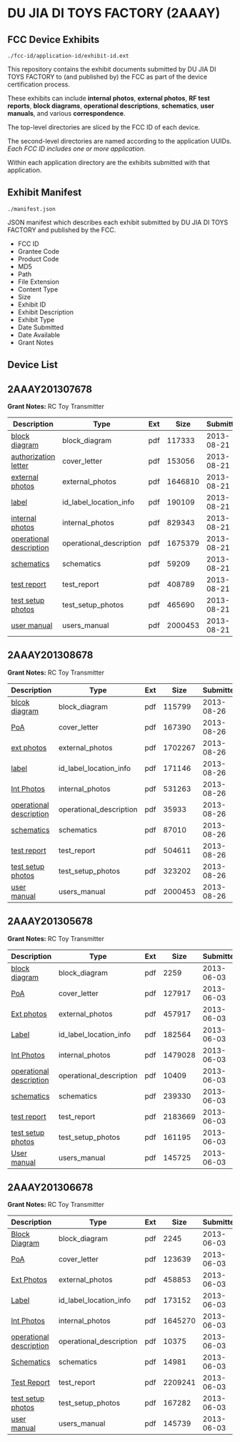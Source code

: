 # DU JIA DI TOYS FACTORY (2AAAY)
## FCC Device Exhibits

```
./fcc-id/application-id/exhibit-id.ext
```

This repository contains the exhibit documents submitted by DU JIA DI TOYS FACTORY to (and published by) the FCC as part of the device certification process.

These exhibits can include **internal photos**, **external photos**, **RF test reports**, **block diagrams**, **operational descriptions**, **schematics**, **user manuals**, and various **correspondence**.

The top-level directories are sliced by the FCC ID of each device.

The second-level directories are named according to the application UUIDs. *Each FCC ID includes one or more application.*

Within each application directory are the exhibits submitted with that application. 

## Exhibit Manifest

```
./manifest.json
```

JSON manifest which describes each exhibit submitted by DU JIA DI TOYS FACTORY and published by the FCC.

- FCC ID
- Grantee Code
- Product Code
- MD5
- Path
- File Extension
- Content Type
- Size
- Exhibit ID
- Exhibit Description
- Exhibit Type
- Date Submitted
- Date Available
- Grant Notes

## Device List
## 2AAAY201307678
**Grant Notes:** RC Toy Transmitter

| Description | Type | Ext | Size | Submitted | Available |
| ----------- | ---- | --- | ---- | --------- | --------- |
| [block diagram](2AAAY201307678/5af1d2a6fa487f3b8bcf57c5cbad0103/2049903.pdf) | block_diagram | pdf | 117333 | 2013-08-21 | 2013-08-21 |
| [authorization letter](2AAAY201307678/5af1d2a6fa487f3b8bcf57c5cbad0103/2049902.pdf) | cover_letter | pdf | 153056 | 2013-08-21 | 2013-08-21 |
| [external photos](2AAAY201307678/5af1d2a6fa487f3b8bcf57c5cbad0103/2049905.pdf) | external_photos | pdf | 1646810 | 2013-08-21 | 2013-08-21 |
| [label](2AAAY201307678/5af1d2a6fa487f3b8bcf57c5cbad0103/2049907.pdf) | id_label_location_info | pdf | 190109 | 2013-08-21 | 2013-08-21 |
| [internal photos](2AAAY201307678/5af1d2a6fa487f3b8bcf57c5cbad0103/2049906.pdf) | internal_photos | pdf | 829343 | 2013-08-21 | 2013-08-21 |
| [operational description](2AAAY201307678/5af1d2a6fa487f3b8bcf57c5cbad0103/2049908.pdf) | operational_description | pdf | 1675379 | 2013-08-21 | 2013-08-21 |
| [schematics](2AAAY201307678/5af1d2a6fa487f3b8bcf57c5cbad0103/2049904.pdf) | schematics | pdf | 59209 | 2013-08-21 | 2013-08-21 |
| [test report](2AAAY201307678/5af1d2a6fa487f3b8bcf57c5cbad0103/2049901.pdf) | test_report | pdf | 408789 | 2013-08-21 | 2013-08-21 |
| [test setup photos](2AAAY201307678/5af1d2a6fa487f3b8bcf57c5cbad0103/2049909.pdf) | test_setup_photos | pdf | 465690 | 2013-08-21 | 2013-08-21 |
| [user manual](2AAAY201307678/5af1d2a6fa487f3b8bcf57c5cbad0103/2049910.pdf) | users_manual | pdf | 2000453 | 2013-08-21 | 2013-08-21 |
## 2AAAY201308678
**Grant Notes:** RC Toy Transmitter

| Description | Type | Ext | Size | Submitted | Available |
| ----------- | ---- | --- | ---- | --------- | --------- |
| [blcok diagram](2AAAY201308678/3a0e359083691abdbd21f5abf89b67ce/2053417.pdf) | block_diagram | pdf | 115799 | 2013-08-26 | 2013-08-26 |
| [PoA](2AAAY201308678/3a0e359083691abdbd21f5abf89b67ce/2053416.pdf) | cover_letter | pdf | 167390 | 2013-08-26 | 2013-08-26 |
| [ext photos](2AAAY201308678/3a0e359083691abdbd21f5abf89b67ce/2053419.pdf) | external_photos | pdf | 1702267 | 2013-08-26 | 2013-08-26 |
| [label](2AAAY201308678/3a0e359083691abdbd21f5abf89b67ce/2053421.pdf) | id_label_location_info | pdf | 171146 | 2013-08-26 | 2013-08-26 |
| [Int Photos](2AAAY201308678/3a0e359083691abdbd21f5abf89b67ce/2053420.pdf) | internal_photos | pdf | 531263 | 2013-08-26 | 2013-08-26 |
| [operational description](2AAAY201308678/3a0e359083691abdbd21f5abf89b67ce/2053422.pdf) | operational_description | pdf | 35933 | 2013-08-26 | 2013-08-26 |
| [schematics](2AAAY201308678/3a0e359083691abdbd21f5abf89b67ce/2053418.pdf) | schematics | pdf | 87010 | 2013-08-26 | 2013-08-26 |
| [test report](2AAAY201308678/3a0e359083691abdbd21f5abf89b67ce/2053424.pdf) | test_report | pdf | 504611 | 2013-08-26 | 2013-08-26 |
| [test setup photos](2AAAY201308678/3a0e359083691abdbd21f5abf89b67ce/2053423.pdf) | test_setup_photos | pdf | 323202 | 2013-08-26 | 2013-08-26 |
| [user manual](2AAAY201308678/3a0e359083691abdbd21f5abf89b67ce/2049910.pdf) | users_manual | pdf | 2000453 | 2013-08-26 | 2013-08-26 |
## 2AAAY201305678
**Grant Notes:** RC Toy Transmitter

| Description | Type | Ext | Size | Submitted | Available |
| ----------- | ---- | --- | ---- | --------- | --------- |
| [block diagram](2AAAY201305678/ff023bee84014e067536145e6d162b59/1980772.pdf) | block_diagram | pdf | 2259 | 2013-06-03 | 2013-06-03 |
| [PoA](2AAAY201305678/ff023bee84014e067536145e6d162b59/1980777.pdf) | cover_letter | pdf | 127917 | 2013-06-03 | 2013-06-03 |
| [Ext photos](2AAAY201305678/ff023bee84014e067536145e6d162b59/1980774.pdf) | external_photos | pdf | 457917 | 2013-06-03 | 2013-06-03 |
| [Label](2AAAY201305678/ff023bee84014e067536145e6d162b59/1980776.pdf) | id_label_location_info | pdf | 182564 | 2013-06-03 | 2013-06-03 |
| [Int Photos](2AAAY201305678/ff023bee84014e067536145e6d162b59/1980775.pdf) | internal_photos | pdf | 1479028 | 2013-06-03 | 2013-06-03 |
| [operational description](2AAAY201305678/ff023bee84014e067536145e6d162b59/1980778.pdf) | operational_description | pdf | 10409 | 2013-06-03 | 2013-06-03 |
| [schematics](2AAAY201305678/ff023bee84014e067536145e6d162b59/1980773.pdf) | schematics | pdf | 239330 | 2013-06-03 | 2013-06-03 |
| [test report](2AAAY201305678/ff023bee84014e067536145e6d162b59/1980771.pdf) | test_report | pdf | 2183669 | 2013-06-03 | 2013-06-03 |
| [test setup photos](2AAAY201305678/ff023bee84014e067536145e6d162b59/1980779.pdf) | test_setup_photos | pdf | 161195 | 2013-06-03 | 2013-06-03 |
| [User manual](2AAAY201305678/ff023bee84014e067536145e6d162b59/1980780.pdf) | users_manual | pdf | 145725 | 2013-06-03 | 2013-06-03 |
## 2AAAY201306678
**Grant Notes:** RC Toy Transmitter

| Description | Type | Ext | Size | Submitted | Available |
| ----------- | ---- | --- | ---- | --------- | --------- |
| [Block Diagram](2AAAY201306678/23f01dfcbf4e0d1c4cc1f9dfd1984b66/1980795.pdf) | block_diagram | pdf | 2245 | 2013-06-03 | 2013-06-03 |
| [PoA](2AAAY201306678/23f01dfcbf4e0d1c4cc1f9dfd1984b66/1980800.pdf) | cover_letter | pdf | 123639 | 2013-06-03 | 2013-06-03 |
| [Ext Photos](2AAAY201306678/23f01dfcbf4e0d1c4cc1f9dfd1984b66/1980797.pdf) | external_photos | pdf | 458853 | 2013-06-03 | 2013-06-03 |
| [Label](2AAAY201306678/23f01dfcbf4e0d1c4cc1f9dfd1984b66/1980799.pdf) | id_label_location_info | pdf | 173152 | 2013-06-03 | 2013-06-03 |
| [Int Photos](2AAAY201306678/23f01dfcbf4e0d1c4cc1f9dfd1984b66/1980798.pdf) | internal_photos | pdf | 1645270 | 2013-06-03 | 2013-06-03 |
| [operational description](2AAAY201306678/23f01dfcbf4e0d1c4cc1f9dfd1984b66/1980801.pdf) | operational_description | pdf | 10375 | 2013-06-03 | 2013-06-03 |
| [Schematics](2AAAY201306678/23f01dfcbf4e0d1c4cc1f9dfd1984b66/1980796.pdf) | schematics | pdf | 14981 | 2013-06-03 | 2013-06-03 |
| [Test Report](2AAAY201306678/23f01dfcbf4e0d1c4cc1f9dfd1984b66/1980794.pdf) | test_report | pdf | 2209241 | 2013-06-03 | 2013-06-03 |
| [test setup photos](2AAAY201306678/23f01dfcbf4e0d1c4cc1f9dfd1984b66/1980802.pdf) | test_setup_photos | pdf | 167282 | 2013-06-03 | 2013-06-03 |
| [user manual](2AAAY201306678/23f01dfcbf4e0d1c4cc1f9dfd1984b66/1980803.pdf) | users_manual | pdf | 145739 | 2013-06-03 | 2013-06-03 |
